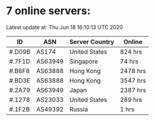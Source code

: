 # 7 online servers:

Latest update at: Thu Jun 18 16:10:13 UTC 2020

| ID | ASN | Server Country | Online |
| -- | --- | -------------- | ------ |
| #.D09B | AS174 | United States | 824 hrs |
| #.7F1D | AS63949 | Singapore | 74 hrs |
| #.B6F8 | AS63888 | Hong Kong | 2478 hrs |
| #.BD3E | AS63888 | Hong Kong | 3547 hrs |
| #.2A79 | AS63949 | Japan | 2387 hrs |
| #.1278 | AS23033 | United States | 289 hrs |
| #.1F2B | AS49392 | Russia | 1 hrs |

